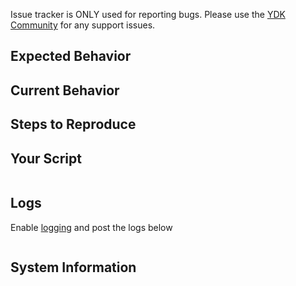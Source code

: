 Issue tracker is ONLY used for reporting bugs. Please use the [YDK Community](https://communities.cisco.com/community/developer/ydk) for any support issues.

## Expected Behavior



## Current Behavior



## Steps to Reproduce



## Your Script

<!--- copy paste your script below -->
```

```

## Logs
Enable [logging](http://ydk.cisco.com/py/docs/guides/introduction.html#logging) and post the logs below

<!--- copy paste your logs below -->

```

```

## System Information
<!-- Please include python version, operating system and processor architecture -->



